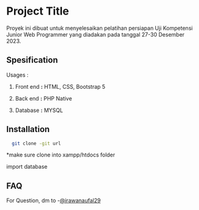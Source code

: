 
# Project Title

Proyek ini dibuat untuk menyelesaikan pelatihan persiapan Uji Kompetensi Junior Web Programmer yang diadakan pada tanggal 27-30 Desember 2023.





## Spesification

Usages :

1. Front end
**:** HTML, CSS, Bootstrap 5

2. Back end
**:** PHP Native

3. Database
**:** MYSQL


## Installation

```bash
  git clone -git url
```
*make sure clone into xampp/htdocs folder

import database
    
## FAQ
For Question, dm to -[@irawanaufal29](https://www.instagram.com/irawanaufal29/)

